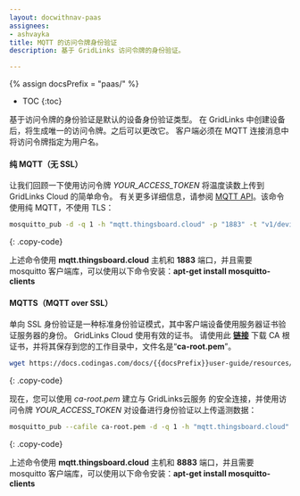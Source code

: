 ```yaml
---
layout: docwithnav-paas
assignees:
- ashvayka
title: MQTT 的访问令牌身份验证
description: 基于 GridLinks 访问令牌的身份验证。

---
```


{% assign docsPrefix = "paas/" %}
* TOC
{:toc}

基于访问令牌的身份验证是默认的设备身份验证类型。
在 GridLinks 中创建设备后，将生成唯一的访问令牌。之后可以更改它。
客户端必须在 MQTT 连接消息中将访问令牌指定为用户名。

#### 纯 MQTT（无 SSL）

让我们回顾一下使用访问令牌 *YOUR_ACCESS_TOKEN* 将温度读数上传到 GridLinks Cloud 的简单命令。
有关更多详细信息，请参阅 [MQTT API](/docs/{{docsPrefix}}reference/mqtt-api/)。该命令使用纯 MQTT，不使用 TLS：

```bash
mosquitto_pub -d -q 1 -h "mqtt.thingsboard.cloud" -p "1883" -t "v1/devices/me/telemetry" -u "YOUR_ACCESS_TOKEN" -m {"temperature":25}
```
{: .copy-code}

上述命令使用 **mqtt.thingsboard.cloud** 主机和 **1883** 端口，并且需要 mosquitto 客户端库，可以使用以下命令安装：**apt-get install mosquitto-clients**

#### MQTTS（MQTT over SSL）

单向 SSL 身份验证是一种标准身份验证模式，其中客户端设备使用服务器证书验证服务器的身份。
GridLinks Cloud 使用有效的证书。
请使用此 [**链接**](/docs/{{docsPrefix}}user-guide/resources/mqtt-over-ssl/ca-root.pem) 下载 CA 根证书，并将其保存到您的工作目录中，文件名是“**ca-root.pem**”。

```bash
wget https://docs.codingas.com/docs/{{docsPrefix}}user-guide/resources/mqtt-over-ssl/ca-root.pem
```
{: .copy-code}

现在，您可以使用 *ca-root.pem* 建立与 GridLinks云服务 的安全连接，并使用访问令牌 *YOUR_ACCESS_TOKEN* 对设备进行身份验证以上传遥测数据：

```bash
mosquitto_pub --cafile ca-root.pem -d -q 1 -h "mqtt.thingsboard.cloud" -p "8883" -t "v1/devices/me/telemetry" -u "YOUR_ACCESS_TOKEN" -m {"temperature":25}
```
{: .copy-code}

上述命令使用 **mqtt.thingsboard.cloud** 主机和 **8883** 端口，并且需要 mosquitto 客户端库，可以使用以下命令安装：**apt-get install mosquitto-clients**